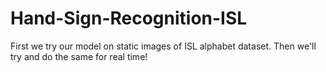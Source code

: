 # Hand-Sign-Recognition-ISL
First we try our model on static images of ISL alphabet dataset. Then we'll try and do the same for real time!
